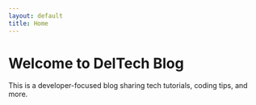 ```yaml
---
layout: default
title: Home
---
```

<h1>Welcome to DelTech Blog</h1>
<p>This is a developer-focused blog sharing tech tutorials, coding tips, and more.</p>
